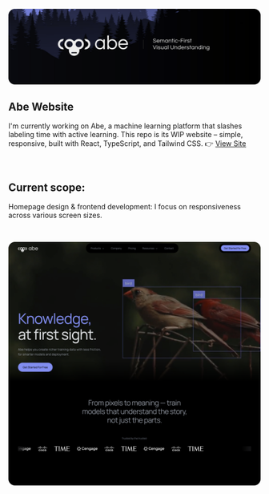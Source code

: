 ![Preview](./banner.png)

## Abe Website
I'm currently working on Abe, a machine learning platform that slashes labeling time with active learning. This repo is its WIP website – simple, responsive, built with React, TypeScript, and Tailwind CSS.  👉 [View Site](https://site-template-v2-git-main-james-projects-31877320.vercel.app/)

<br>

## Current scope: 
Homepage design & frontend development: I focus on responsiveness across various screen sizes.  


<br>

![Preview](./site_preview_home.png)
